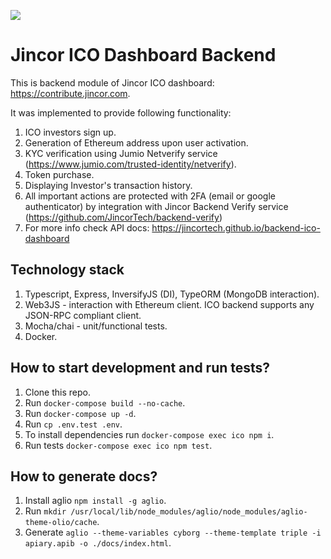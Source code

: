 ![](https://habrastorage.org/webt/59/d5/42/59d542206afbe280817420.png)

# Jincor ICO Dashboard Backend
This is backend module of Jincor ICO dashboard: https://contribute.jincor.com.

It was implemented to provide following functionality:
1. ICO investors sign up.
1. Generation of Ethereum address upon user activation.
1. KYC verification using Jumio Netverify service (https://www.jumio.com/trusted-identity/netverify).
1. Token purchase.
1. Displaying Investor's transaction history.
1. All important actions are protected with 2FA (email or google authenticator) by integration with Jincor Backend Verify service (https://github.com/JincorTech/backend-verify)
1. For more info check API docs: https://jincortech.github.io/backend-ico-dashboard

## Technology stack

1. Typescript, Express, InversifyJS (DI), TypeORM (MongoDB interaction).
1. Web3JS - interaction with Ethereum client. ICO backend supports any JSON-RPC compliant client.
1. Mocha/chai - unit/functional tests.
1. Docker.

## How to start development and run tests?

1. Clone this repo.
1. Run `docker-compose build --no-cache`.
1. Run `docker-compose up -d`.
1. Run `cp .env.test .env`.
1. To install dependencies run `docker-compose exec ico npm i`.
1. Run tests `docker-compose exec ico npm test`.

## How to generate docs?

1. Install aglio `npm install -g aglio`.
1. Run `mkdir /usr/local/lib/node_modules/aglio/node_modules/aglio-theme-olio/cache`.
1. Generate `aglio --theme-variables cyborg --theme-template triple -i apiary.apib -o ./docs/index.html`.
